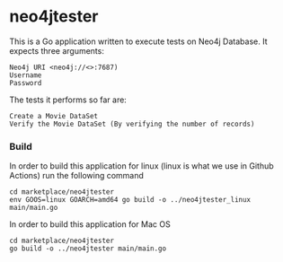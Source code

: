 # neo4jtester

This is a Go application written to execute tests on Neo4j Database.
It expects three arguments:

    Neo4j URI <neo4j://<>:7687)
    Username
    Password

The tests it performs so far are:

    Create a Movie DataSet
    Verify the Movie DataSet (By verifying the number of records)

### Build
In order to build this application for linux  (linux is what we use in Github Actions) run the following command
```
cd marketplace/neo4jtester
env GOOS=linux GOARCH=amd64 go build -o ../neo4jtester_linux main/main.go
```
In order to build this application for Mac OS
```
cd marketplace/neo4jtester
go build -o ../neo4jtester main/main.go
```

